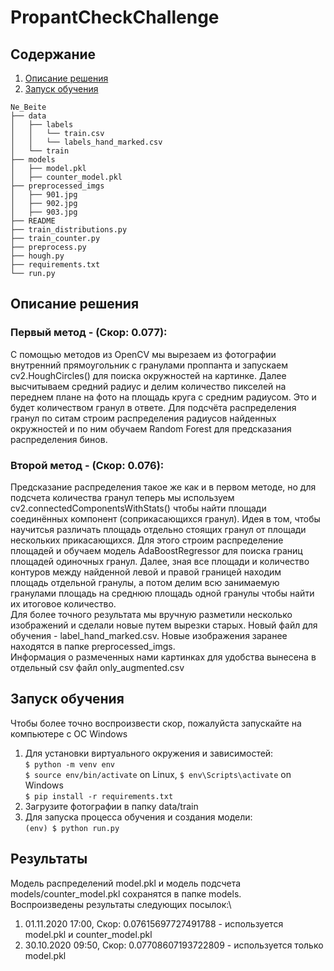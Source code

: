 # PropantCheckChallenge
## Содержание
1. [Описание решения](#overview)
2. [Запуск обучения](#training)
```
Ne_Beite
├── data
│   ├── labels
│   │   └── train.csv
│   │   └── labels_hand_marked.csv
│   └── train
├── models
│   ├── model.pkl
│   ├── counter_model.pkl
├── preprocessed_imgs
│   ├── 901.jpg
│   ├── 902.jpg
│   ├── 903.jpg
├── README
├── train_distributions.py
├── train_counter.py
├── preprocess.py
├── hough.py
├── requirements.txt
└── run.py
```
## Описание решения <a name="overview"></a>
### Первый метод - (Скор: 0.077): 
 С помощью методов из OpenCV мы вырезаем из фотографии внутренний прямоугольник с гранулами проппанта и запускаем cv2.HoughCircles() для поиска окружностей на картинке. Далее высчитываем средний радиус и делим количество пикселей на переднем плане на фото на площадь круга с средним радиусом. Это и будет количеством гранул в ответе. 
 Для подсчёта распределения гранул по ситам строим распределения радиусов найденных окружностей и по ним обучаем Random Forest для предсказания распределения бинов.
### Второй метод - (Скор: 0.076):
Предсказание распределения такое же как и в первом методе, но для подсчета количества гранул теперь мы используем cv2.connectedComponentsWithStats() чтобы найти площади соединённых компонент (соприкасающихся гранул). Идея в том, чтобы научитсья различать площадь отдельно стоящих гранул от площади нескольких прикасающихся. Для этого строим распределение площадей и обучаем модель AdaBoostRegressor для поиска границ площадей одиночных гранул. Далее, зная все площади и количество контуров между найденной левой и правой границей находим  
площадь отдельной гранулы, а потом делим всю занимаемую гранулами площадь на среднюю площадь одной гранулы чтобы найти их итоговое количество.\
Для более точного результата мы вручную разметили несколько изображений и сделали новые путем вырезки старых. Новый файл для обучения - label_hand_marked.csv. Новые изображения заранее находятся в папке preprocessed_imgs.  
Информация о размеченных нами картинках для удобства вынесена в отдельный csv файл only_augmented.csv

## Запуск обучения <a name="training"></a>
Чтобы более точно воспроизвести скор, пожалуйста запускайте на компьютере с ОС Windows  
1. Для установки виртуального окружения и зависимостей:\
```$ python -m venv env```  
```$ source env/bin/activate```  on Linux, ```$ env\Scripts\activate``` on Windows  
```$ pip install -r requirements.txt```  
2. Загрузите фотографии в папку data/train
3. Для запуска процесса обучения и создания модели:\
```(env) $ python run.py```

## Результаты
Модель распределений model.pkl и модель подсчета models/counter_model.pkl  сохранятся в папке models.\
Воспроизведены результаты следующих посылок:\
1. 01.11.2020 17:00, Скор: 0.07615697727491788 - используется model.pkl и counter_model.pkl  
2. 30.10.2020 09:50, Скор: 0.07708607193722809 - используется только model.pkl


